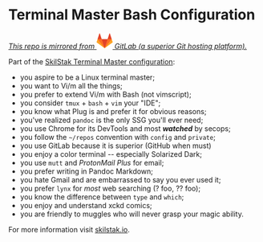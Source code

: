 # Terminal Master Bash Configuration

*[This repo is mirrored from ![Fox](gitlab.png) GitLab (a superior Git hosting platform).](https://gitlab.com/skilstak/config/bash)*

Part of the [SkilStak Terminal Master configuration](https://gitlab.com/skilstak/config):

* you aspire to be a Linux terminal master;
* you want to Vi/m all the things;
* you prefer to extend Vi/m with Bash (not vimscript);
* you consider `tmux` + `bash` + `vim` your "IDE";
* you know what Plug is and prefer it for obvious reasons;
* you've realized `pandoc` is the only SSG you'll ever need;
* you use Chrome for its DevTools and most ***watched*** by secops;
* you follow the `~/repos` convention with `config` and `private`;
* you use GitLab because it is superior (GitHub when must)
* you enjoy a color terminal -- especially Solarized Dark;
* you use `mutt` and *ProtonMail Plus* for email;
* you prefer writing in Pandoc Markdown;
* you hate Gmail and are embarrassed to say you ever used it;
* you prefer `lynx` for *most* web searching (? foo, ?? foo);
* you know the difference between `type` and `which`;
* you enjoy and understand xckd comics;
* you are friendly to muggles who will never grasp your magic ability.

For more information visit [skilstak.io](https://skilstak.io/terminals).

